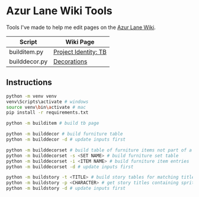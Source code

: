 # Azur Lane Wiki Tools

Tools I've made to help me edit pages on the [Azur Lane Wiki](https://azurlane.koumakan.jp).

|Script|Wiki Page|
|--|--|
|builditem.py|[Project Identity: TB](https://azurlane.koumakan.jp/wiki/Project_Identity:_TB)|
|builddecor.py|[Decorations](https://azurlane.koumakan.jp/wiki/Decorations#List_of_Furniture_Sets)|

## Instructions

```sh
python -m venv venv
venv\Scripts\activate # windows
source venv\bin\activate # mac
pip install -r requirements.txt

python -m builditem # build tb page

python -m builddecor # build furniture table
python -m builddecor -d # update inputs first

python -m builddecorset # build table of furniture items not part of a set
python -m builddecorset -s <SET NAME> # build furniture set table
python -m builddecorset -i <ITEM NAME> # build furniture item entries
python -m builddecorset -d # update inputs first

python -m buildstory -t <TITLE> # build story tables for matching titles
python -m buildstory -p <CHARACTER> # get story titles containing sprites of matching characters
python -m buildstory -d # update inputs first
```
